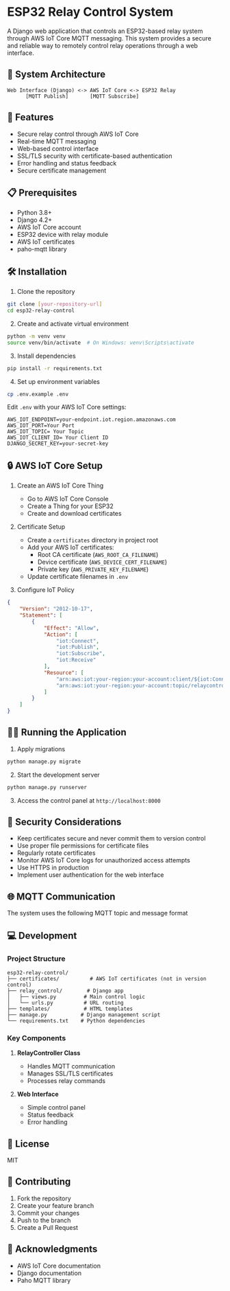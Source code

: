 # ESP32 Relay Control System

A Django web application that controls an ESP32-based relay system through AWS IoT Core MQTT messaging. This system provides a secure and reliable way to remotely control relay operations through a web interface.

## 🔧 System Architecture

```
Web Interface (Django) <-> AWS IoT Core <-> ESP32 Relay
      [MQTT Publish]       [MQTT Subscribe]
```

## 🚀 Features

- Secure relay control through AWS IoT Core
- Real-time MQTT messaging
- Web-based control interface
- SSL/TLS security with certificate-based authentication
- Error handling and status feedback
- Secure certificate management

## 📋 Prerequisites

- Python 3.8+
- Django 4.2+
- AWS IoT Core account
- ESP32 device with relay module
- AWS IoT certificates
- paho-mqtt library

## 🛠️ Installation

1. Clone the repository
```bash
git clone [your-repository-url]
cd esp32-relay-control
```

2. Create and activate virtual environment
```bash
python -m venv venv
source venv/bin/activate  # On Windows: venv\Scripts\activate
```

3. Install dependencies
```bash
pip install -r requirements.txt
```

4. Set up environment variables
```bash
cp .env.example .env
```

Edit `.env` with your AWS IoT Core settings:
```plaintext
AWS_IOT_ENDPOINT=your-endpoint.iot.region.amazonaws.com
AWS_IOT_PORT=Your Port
AWS_IOT_TOPIC= Your Topic
AWS_IOT_CLIENT_ID= Your Client ID
DJANGO_SECRET_KEY=your-secret-key
```

## 🔒 AWS IoT Core Setup

1. Create an AWS IoT Core Thing
   - Go to AWS IoT Core Console
   - Create a Thing for your ESP32
   - Create and download certificates

2. Certificate Setup
   - Create a `certificates` directory in project root
   - Add your AWS IoT certificates:
     - Root CA certificate (`AWS_ROOT_CA_FILENAME`)
     - Device certificate (`AWS_DEVICE_CERT_FILENAME`)
     - Private key (`AWS_PRIVATE_KEY_FILENAME`)
   - Update certificate filenames in `.env`

3. Configure IoT Policy
```json
{
    "Version": "2012-10-17",
    "Statement": [
        {
            "Effect": "Allow",
            "Action": [
                "iot:Connect",
                "iot:Publish",
                "iot:Subscribe",
                "iot:Receive"
            ],
            "Resource": [
                "arn:aws:iot:your-region:your-account:client/${iot:Connection.Thing.ThingName}",
                "arn:aws:iot:your-region:your-account:topic/relaycontrol"
            ]
        }
    ]
}
```

## 🏃‍♂️ Running the Application

1. Apply migrations
```bash
python manage.py migrate
```

2. Start the development server
```bash
python manage.py runserver
```

3. Access the control panel at `http://localhost:8000`

## 🔐 Security Considerations

- Keep certificates secure and never commit them to version control
- Use proper file permissions for certificate files
- Regularly rotate certificates
- Monitor AWS IoT Core logs for unauthorized access attempts
- Use HTTPS in production
- Implement user authentication for the web interface

## 🌐 MQTT Communication

The system uses the following MQTT topic and message format

## 💻 Development

### Project Structure
```
esp32-relay-control/
├── certificates/          # AWS IoT certificates (not in version control)
├── relay_control/        # Django app
│   ├── views.py         # Main control logic
│   └── urls.py          # URL routing
├── templates/           # HTML templates
├── manage.py           # Django management script
└── requirements.txt    # Python dependencies
```

### Key Components

1. **RelayController Class**
   - Handles MQTT communication
   - Manages SSL/TLS certificates
   - Processes relay commands

2. **Web Interface**
   - Simple control panel
   - Status feedback
   - Error handling

## 📝 License

MIT

## 🤝 Contributing

1. Fork the repository
2. Create your feature branch
3. Commit your changes
4. Push to the branch
5. Create a Pull Request


## 🙏 Acknowledgments

- AWS IoT Core documentation
- Django documentation
- Paho MQTT library
